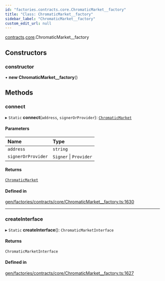 ```yaml
---
id: "factories.contracts.core.ChromaticMarket__factory"
title: "Class: ChromaticMarket__factory"
sidebar_label: "ChromaticMarket__factory"
custom_edit_url: null
---
```


[contracts](../namespaces/factories.contracts.md).[core](../namespaces/factories.contracts.core.md).ChromaticMarket__factory

## Constructors

### constructor

• **new ChromaticMarket__factory**()

## Methods

### connect

▸ `Static` **connect**(`address`, `signerOrProvider`): [`ChromaticMarket`](../interfaces/contracts.core.ChromaticMarket.md)

#### Parameters

| Name | Type |
| :------ | :------ |
| `address` | `string` |
| `signerOrProvider` | `Signer` \| `Provider` |

#### Returns

[`ChromaticMarket`](../interfaces/contracts.core.ChromaticMarket.md)

#### Defined in

[gen/factories/contracts/core/ChromaticMarket__factory.ts:1630](https://github.com/chromatic-protocol/sdk/blob/b0470e8/src/gen/factories/contracts/core/ChromaticMarket__factory.ts#L1630)

___

### createInterface

▸ `Static` **createInterface**(): `ChromaticMarketInterface`

#### Returns

`ChromaticMarketInterface`

#### Defined in

[gen/factories/contracts/core/ChromaticMarket__factory.ts:1627](https://github.com/chromatic-protocol/sdk/blob/b0470e8/src/gen/factories/contracts/core/ChromaticMarket__factory.ts#L1627)
